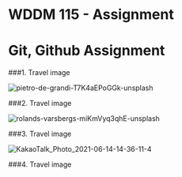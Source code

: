 # WDDM 115 - Assignment

# Git, Github Assignment

###1. Travel image

![pietro-de-grandi-T7K4aEPoGGk-unsplash](https://user-images.githubusercontent.com/97710314/154193609-10b8eea5-6fe8-447c-a630-c8ab5592c172.jpg)


###2. Travel image

![rolands-varsbergs-miKmVyq3qhE-unsplash](https://user-images.githubusercontent.com/97710314/154297133-f4fa5323-7679-49cb-b2d0-8203d3a13a78.jpg)


###3. Travel image

![KakaoTalk_Photo_2021-06-14-14-36-11-4](https://user-images.githubusercontent.com/97710314/154299118-400cb88d-c7b2-4a82-97a9-f53f82e6b69e.jpeg)


###4. Travel image

